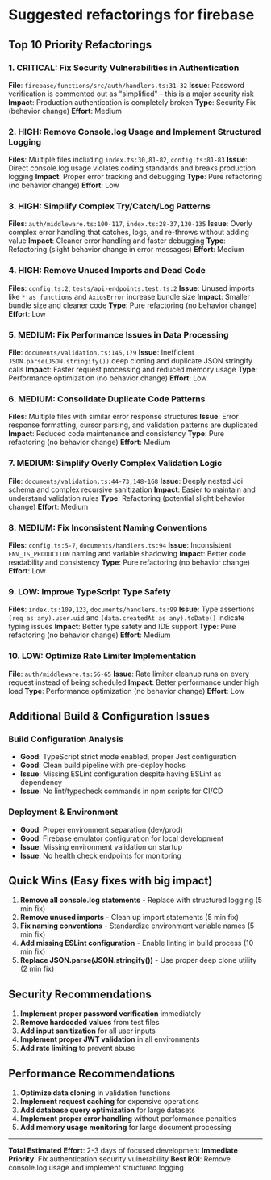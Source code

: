 # Suggested refactorings for firebase

## Top 10 Priority Refactorings

### 1. **CRITICAL: Fix Security Vulnerabilities in Authentication** 
**File**: `firebase/functions/src/auth/handlers.ts:31-32`
**Issue**: Password verification is commented out as "simplified" - this is a major security risk
**Impact**: Production authentication is completely broken
**Type**: Security Fix (behavior change)
**Effort**: Medium

### 2. **HIGH: Remove Console.log Usage and Implement Structured Logging**
**Files**: Multiple files including `index.ts:30,81-82`, `config.ts:81-83`
**Issue**: Direct console.log usage violates coding standards and breaks production logging
**Impact**: Proper error tracking and debugging
**Type**: Pure refactoring (no behavior change)
**Effort**: Low

### 3. **HIGH: Simplify Complex Try/Catch/Log Patterns**
**Files**: `auth/middleware.ts:100-117`, `index.ts:28-37,130-135`
**Issue**: Overly complex error handling that catches, logs, and re-throws without adding value
**Impact**: Cleaner error handling and faster debugging
**Type**: Refactoring (slight behavior change in error messages)
**Effort**: Medium

### 4. **HIGH: Remove Unused Imports and Dead Code**
**Files**: `config.ts:2`, `tests/api-endpoints.test.ts:2`
**Issue**: Unused imports like `* as functions` and `AxiosError` increase bundle size
**Impact**: Smaller bundle size and cleaner code
**Type**: Pure refactoring (no behavior change)
**Effort**: Low

### 5. **MEDIUM: Fix Performance Issues in Data Processing**
**File**: `documents/validation.ts:145,179`
**Issue**: Inefficient `JSON.parse(JSON.stringify())` deep cloning and duplicate JSON.stringify calls
**Impact**: Faster request processing and reduced memory usage
**Type**: Performance optimization (no behavior change)
**Effort**: Low

### 6. **MEDIUM: Consolidate Duplicate Code Patterns**
**Files**: Multiple files with similar error response structures
**Issue**: Error response formatting, cursor parsing, and validation patterns are duplicated
**Impact**: Reduced code maintenance and consistency
**Type**: Pure refactoring (no behavior change)
**Effort**: Medium

### 7. **MEDIUM: Simplify Overly Complex Validation Logic**
**File**: `documents/validation.ts:44-73,148-168`
**Issue**: Deeply nested Joi schema and complex recursive sanitization
**Impact**: Easier to maintain and understand validation rules
**Type**: Refactoring (potential slight behavior change)
**Effort**: Medium

### 8. **MEDIUM: Fix Inconsistent Naming Conventions**
**Files**: `config.ts:5-7`, `documents/handlers.ts:94`
**Issue**: Inconsistent `ENV_IS_PRODUCTION` naming and variable shadowing
**Impact**: Better code readability and consistency
**Type**: Pure refactoring (no behavior change)
**Effort**: Low

### 9. **LOW: Improve TypeScript Type Safety**
**Files**: `index.ts:109,123`, `documents/handlers.ts:99`
**Issue**: Type assertions `(req as any).user.uid` and `(data.createdAt as any).toDate()` indicate typing issues
**Impact**: Better type safety and IDE support
**Type**: Pure refactoring (no behavior change)
**Effort**: Medium

### 10. **LOW: Optimize Rate Limiter Implementation**
**File**: `auth/middleware.ts:56-65`
**Issue**: Rate limiter cleanup runs on every request instead of being scheduled
**Impact**: Better performance under high load
**Type**: Performance optimization (no behavior change)
**Effort**: Low

## Additional Build & Configuration Issues

### **Build Configuration Analysis**
- **Good**: TypeScript strict mode enabled, proper Jest configuration
- **Good**: Clean build pipeline with pre-deploy hooks
- **Issue**: Missing ESLint configuration despite having ESLint as dependency
- **Issue**: No lint/typecheck commands in npm scripts for CI/CD

### **Deployment & Environment**
- **Good**: Proper environment separation (dev/prod)
- **Good**: Firebase emulator configuration for local development
- **Issue**: Missing environment validation on startup
- **Issue**: No health check endpoints for monitoring

## Quick Wins (Easy fixes with big impact)

1. **Remove all console.log statements** - Replace with structured logging (5 min fix)
2. **Remove unused imports** - Clean up import statements (5 min fix)
3. **Fix naming conventions** - Standardize environment variable names (5 min fix)
4. **Add missing ESLint configuration** - Enable linting in build process (10 min fix)
5. **Replace JSON.parse(JSON.stringify())** - Use proper deep clone utility (2 min fix)

## Security Recommendations

1. **Implement proper password verification** immediately
2. **Remove hardcoded values** from test files
3. **Add input sanitization** for all user inputs
4. **Implement proper JWT validation** in all environments
5. **Add rate limiting** to prevent abuse

## Performance Recommendations

1. **Optimize data cloning** in validation functions
2. **Implement request caching** for expensive operations
3. **Add database query optimization** for large datasets
4. **Implement proper error handling** without performance penalties
5. **Add memory usage monitoring** for large document processing

---

**Total Estimated Effort**: 2-3 days of focused development
**Immediate Priority**: Fix authentication security vulnerability
**Best ROI**: Remove console.log usage and implement structured logging